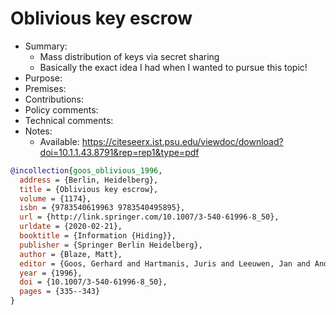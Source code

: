 # Oblivious key escrow

- Summary:
  - Mass distribution of keys via secret sharing
  - Basically the exact idea I had when I wanted to pursue this topic!
- Purpose:
- Premises:
- Contributions:
- Policy comments:
- Technical comments:
- Notes:
  - Available: https://citeseerx.ist.psu.edu/viewdoc/download?doi=10.1.1.43.8791&rep=rep1&type=pdf

```bib
@incollection{goos_oblivious_1996,
  address = {Berlin, Heidelberg},
  title = {Oblivious key escrow},
  volume = {1174},
  isbn = {9783540619963 9783540495895},
  url = {http://link.springer.com/10.1007/3-540-61996-8_50},
  urldate = {2020-02-21},
  booktitle = {Information {Hiding}},
  publisher = {Springer Berlin Heidelberg},
  author = {Blaze, Matt},
  editor = {Goos, Gerhard and Hartmanis, Juris and Leeuwen, Jan and Anderson, Ross},
  year = {1996},
  doi = {10.1007/3-540-61996-8_50},
  pages = {335--343}
}
```
